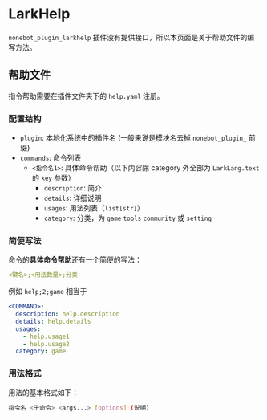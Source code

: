 # LarkHelp

`nonebot_plugin_larkhelp` 插件没有提供接口，所以本页面是关于帮助文件的编写方法。

## 帮助文件

指令帮助需要在插件文件夹下的 `help.yaml` 注册。

### 配置结构

- `plugin`: 本地化系统中的插件名 (一般来说是模块名去掉 `nonebot_plugin_` 前缀)
- `commands`: 命令列表
  - `<指令名1>`: 具体命令帮助（以下内容除 category 外全部为 `LarkLang.text` 的 `key` 参数）
    - `description`: 简介
    - `details`: 详细说明
    - `usages`: 用法列表（`list[str]`）
    - `category`: 分类，为 `game` `tools` `community` 或 `setting`

### 简便写法

命令的**具体命令帮助**还有一个简便的写法：

```yaml
<键名>;<用法数量>;分类
```

例如 `help;2;game` 相当于

```yaml
<COMMAND>:
  description: help.description
  details: help.details
  usages:
    - help.usage1
    - help.usage2
  category: game
```

### 用法格式

用法的基本格式如下：

```bash
指令名 <子命令> <args...> [options] (说明)
